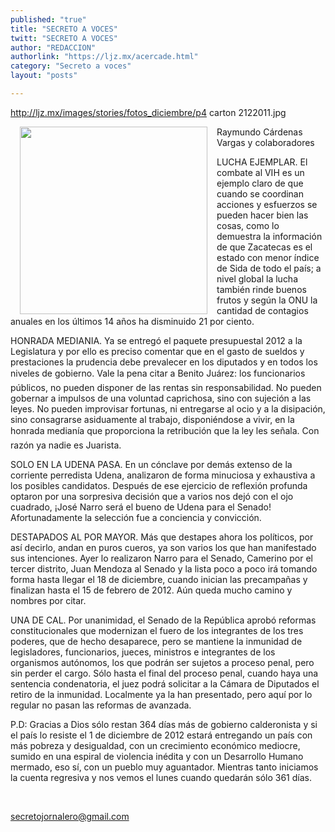 ```yaml
---
published: "true"
title: "SECRETO A VOCES"
twitt: "SECRETO A VOCES"
author: "REDACCION"
authorlink: "https://ljz.mx/acercade.html"
category: "Secreto a voces"
layout: "posts"

---
```

http://ljz.mx/images/stories/fotos_diciembre/p4 carton 2122011.jpg

  <img src="http://ljz.mx/images/stories/fotos_diciembre/p4 carton 2122011.jpg" border="0" width="300" style="margin-left: 15px; margin-right: 15px; float: left;" />Raymundo Cárdenas Vargas y colaboradores



  LUCHA EJEMPLAR. El combate al VIH es un ejemplo claro de que cuando se coordinan acciones y esfuerzos se pueden hacer bien las cosas, como lo demuestra la información de que Zacatecas es el estado con menor índice de Sida de todo el país; a nivel global la lucha también rinde buenos frutos y según la ONU la cantidad de contagios anuales en los últimos 14 años ha disminuido 21 por ciento.



  HONRADA MEDIANIA. Ya se entregó el paquete presupuestal 2012 a la Legislatura y por ello es preciso comentar que en el gasto de sueldos y prestaciones la prudencia debe prevalecer en los diputados y en todos los niveles de gobierno. Vale la pena citar a Benito Juárez: los funcionarios públicos, no pueden disponer de las rentas sin responsabilidad. No pueden gobernar a impulsos de una voluntad caprichosa, sino con sujeción a las leyes. No pueden improvisar fortunas, ni entregarse al ocio y a la disipación, sino consagrarse asiduamente al trabajo, disponiéndose a vivir, en la honrada medianía que proporciona la retribución que la ley les señala. Con razón ya nadie es Juarista.



  SOLO EN LA UDENA PASA. En un cónclave por demás extenso de la corriente perredista Udena, analizaron de forma minuciosa y exhaustiva a los posibles candidatos. Después de ese ejercicio de reflexión profunda optaron por una sorpresiva decisión que a varios nos dejó con el ojo cuadrado, ¡José Narro será el bueno de Udena para el Senado! Afortunadamente la selección fue a conciencia y convicción.



  DESTAPADOS AL POR MAYOR. Más que destapes ahora los políticos, por así decirlo, andan en puros cueros, ya son varios los que han manifestado sus intenciones. Ayer lo realizaron Narro para el Senado, Camerino por el tercer distrito, Juan Mendoza al Senado y la lista poco a poco irá tomando forma hasta llegar el 18 de diciembre, cuando inician las precampañas y finalizan hasta el 15 de febrero de 2012. Aún queda mucho camino y nombres por citar.



  UNA DE CAL. Por unanimidad, el Senado de la República aprobó reformas constitucionales que modernizan el fuero de los integrantes de los tres poderes, que de hecho desaparece, pero se mantiene la inmunidad de legisladores, funcionarios, jueces, ministros e integrantes de los organismos autónomos, los que podrán ser sujetos a proceso penal, pero sin perder el cargo. Sólo hasta el final del proceso penal, cuando haya una sentencia condenatoria, el juez podrá solicitar a la Cámara de Diputados el retiro de la inmunidad. Localmente ya la han presentado, pero aquí por lo regular no pasan las reformas de avanzada.



  P.D: Gracias a Dios sólo restan 364 días más de gobierno calderonista y si el país lo resiste el 1 de diciembre de 2012 estará entregando un país con más pobreza y desigualdad, con un crecimiento económico mediocre, sumido en una espiral de violencia inédita y con un Desarrollo Humano mermado, eso sí, con un pueblo muy aguantador. Mientras tanto iniciamos la cuenta regresiva y nos vemos el lunes cuando quedarán sólo 361 días.



   



  secretojornalero@gmail.com



   

